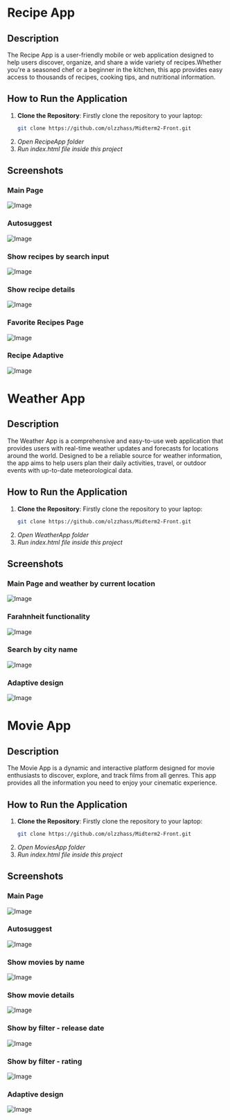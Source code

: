 # Recipe App

## Description
The Recipe App is a user-friendly mobile or web application designed to help users discover, organize, and share a wide variety of recipes.Whether you're a seasoned chef or a beginner in the kitchen, this app provides easy access to thousands of recipes, cooking tips, and nutritional information.

## How to Run the Application

1. **Clone the Repository**: Firstly clone the repository to your laptop:
   ```bash
   git clone https://github.com/olzzhass/Midterm2-Front.git
2. *Open RecipeApp folder*
3. *Run index.html file inside this project*

## Screenshots
### Main Page
![Image](/Screenshots/recipe-main-page.png)

### Autosuggest
![Image](/Screenshots/recipe-autosuggest.png)

### Show recipes by search input
![Image](/Screenshots/recipe-recipes-page.png)

### Show recipe details
![Image](/Screenshots/recipe-show-recipe.png)

### Favorite Recipes Page
![Image](/Screenshots/recipe-favorites.png)

### Recipe Adaptive
![Image](/Screenshots/recipe-adaptive.png)





# Weather App

## Description
The Weather App is a comprehensive and easy-to-use web application that provides users with real-time weather updates and forecasts for locations around the world. Designed to be a reliable source for weather information, the app aims to help users plan their daily activities, travel, or outdoor events with up-to-date meteorological data.

## How to Run the Application

1. **Clone the Repository**: Firstly clone the repository to your laptop:
   ```bash
   git clone https://github.com/olzzhass/Midterm2-Front.git
2. *Open WeatherApp folder*
3. *Run index.html file inside this project*

## Screenshots
### Main Page and weather by current location
![Image](/Screenshots/weather-main-page.png)

### Farahnheit functionality
![Image](/Screenshots/weather-farahnheit.png)

### Search by city name
![Image](/Screenshots/weather-by-city-name.png)

### Adaptive design
![Image](/Screenshots/weather-adaptive.png)



# Movie App

## Description
The Movie App is a dynamic and interactive platform designed for movie enthusiasts to discover, explore, and track films from all genres. This app provides all the information you need to enjoy your cinematic experience.

## How to Run the Application

1. **Clone the Repository**: Firstly clone the repository to your laptop:
   ```bash
   git clone https://github.com/olzzhass/Midterm2-Front.git
2. *Open MoviesApp folder*
3. *Run index.html file inside this project*

## Screenshots
### Main Page
![Image](/Screenshots/movie-main-page.png)

### Autosuggest
![Image](/Screenshots/movie-autosuggest.png)

### Show movies by name
![Image](/Screenshots/movie-main-search-page.png)

### Show movie details
![Image](/Screenshots/movie-movie-detail-page.png)

### Show by filter - release date
![Image](/Screenshots/movie-filter-by-release-date.png)

### Show by filter - rating
![Image](/Screenshots/movie-filter-by-rating.png)

### Adaptive design
![Image](/Screenshots/movie-adaptive.png)